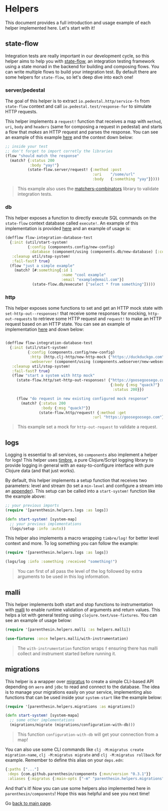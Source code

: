 # Helpers

This document provides a full introduction and usage example of each helper implemented here. Let's start with it!

## state-flow
Integration tests are really important in our development cycle, so this helper aims to help you with [state-flow](https://github.com/nubank/state-flow), an integration testing framework using a state monad in the backend for building and composing flows. You can write multiple flows to build your integration test. By default there are some helpers for `state-flow`, so let's deep dive into each one!

### server/pedestal
The goal of this helper is to extract `io.pedestal.http/service-fn` from `state-flow` context and call `io.pedestal.test/response-for` to simulate HTTP requests.

This helper implements a `request!` function that receives a map with `method`, `uri`, `body` and `headers` (same for composing a request in pedestal) and starts a flow that *makes* an HTTP request and parses the response. You can see an example of this example [here](https://github.com/parenthesin/components/blob/main/test/integration/parenthesin/schema/system_test.clj#L79) and the context down below:
```clojure
;; inside your test
;; don't forget to import corretly the libraries
(flow "should match the response"
  (match? {:status 200
           :body "yay!"}
          (state-flow.server/request! {:method :post
                                       :uri    "/some/url"
                                       :body   {:something "yay"}})))
```
> This example also uses the [matchers-combinators](https://github.com/nubank/matcher-combinators/) library to validate integration tests.

### db
This helper exposes a function to directly execute SQL commands on the `state-flow` context database called `execute!`. An example of this implementation is provided [here](https://github.com/parenthesin/components/blob/main/test/integration/parenthesin/db/jdbc_hikari_test.clj) and an example of usage is:
```clojure
(defflow flow-integration-database-test
  {:init (util/start-system!
          {:config (components.config/new-config)
           :database (component/using (components.db/new-database) [:config])})
   :cleanup util/stop-system!
   :fail-fast? true}
  (flow "just a simple example"
    (match? [#:something{:id 1
                         :name "cool example"
                         :email "example@email.com"}]
            (state-flow.db/execute! ["select * from something"]))))
```

### http
This helper exposes some functions to set and get an HTTP mock state with `set-http-out--responses!` that receive some responses for mocking, `http-out-requests` to retrieve some HTTP request and `request!` to make an HTTP request based on an HTTP state. You can see an example of implementation [here](https://github.com/parenthesin/components/blob/main/test/integration/parenthesin/http/clj_http_test.clj) and down below:
```clojure

(defflow flow-integration-database-test
  {:init (util/start-system!
          {:config (components.config/new-config)
           :http (http.clj-http/new-http-mock {"https://duckduckgo.com" {:status 200}})
           :webserver (component/using (components.webserver/new-webserver) [:config :http])})
   :cleanup util/stop-system!
   :fail-fast? true}
   (flow "start a system with http mock"
     (state-flow.http/set-http-out-responses! {"https://goosegoosego.com"
                                               {:body {:msg "quack?"}
                                                :status 200}})

     (flow "do request in new existing configured mock response"
       (match? {:status 200
                :body {:msg "quack?"}}
               (state-flow.http/request! {:method :get
                                       :url "https://goosegoosego.com"})))))
```
> This example set a mock for `http-out-request` to validate a request.

## logs
Logging is essential to all services, so `components` also implement a helper for logs! This helper uses [timbre](https://github.com/taoensso/timbre), a pure Clojure/Script logging library to provide logging in general with an easy-to-configure interface with pure Clojure data (and that just works).

By default, this helper implements a setup function that receives two parameters: level and stream (to set a `min-level` and configure a stream into an [appender](https://taoensso.github.io/timbre/taoensso.timbre.appenders.core.html)). This setup can be called into a `start-system!` function like the example above:
```clojure
;; your previous imports
(require '[parenthesin.helpers.logs :as logs])

(defn start-system! [system-map]
  ;; your previous implementations
  (logs/setup :info :auto))
```

This helper also implements a macro wrapping `timbre/log!` for better level context and more. To log something you can follow the example:
```clojure
(require '[parenthesin.helpers.logs :as logs])

(logs/log :info :something :received "something!")
```
> You can first of all pass the level of the log followed by extra arguments to be used in this log information.

## malli
This helper implements both start and stop functions to instrumentation with [malli](github.com/metosin/malli) to enable runtime validation of arguments and return values. This helps a lot with general testing using `clojure.text/use-fixtures`. You can see an example of usage below:
```clojure
(require '[parenthesin.helpers.malli :as helpers.malli])

(use-fixtures :once helpers.malli/with-instrumentation)
```
> The `with-instrumentation` function wraps `f` ensuring there has malli collect and instrument started before running it.

## migrations
This helper is a wrapper over [migratus](https://github.com/yogthos/migratus) to create a simple CLI-based API depending on `aero` and `jdbc` to read and connect to the database. The idea is to manage your migrations easily on your service, implementing also functions that can be used inside your `system-start` like the example below:
```clojure
(require '[parenthesin.helpers.migrations :as migrations])

(defn start-system! [system-mapa]
  ;; some other implementations
  (migrations/migrate (migrations/configuration-with-db)))
```
> This function `configuration-with-db` will get your connection from a map!

You can also use some CLI commands like `clj -M:migratus create migration-name`, `clj -M:migratus migrate` and `clj -M:migratus rollback` for example. Remember to define this alias on your `deps.edn`:
```clojure
{:paths ["..."]
 :deps {com.github.parenthesin/components {:mvn/version "0.3.1"}}
 :aliases {:migratus {:main-opts ["-m" "parenthesin.helpers.migrations"]}}}
```

And that's it! Now you can use some helpers also implemented here in `parenthesin/components`! Hope this was helpful and see you next time!

Go [back to main page](intro.md).

